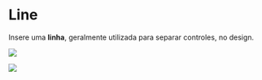 # Line

Insere uma **linha**, geralmente utilizada para separar controles, no design.

![](http://www.gvinci.com.br/manual/linegv5.zoom80.png)

![](http://www.gvinci.com.br/manual/line1separa.png)

